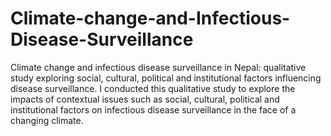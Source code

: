 # Climate-change-and-Infectious-Disease-Surveillance
Climate change and infectious disease surveillance in Nepal: qualitative study exploring social, cultural, political and institutional factors influencing disease surveillance. 
I conducted this qualitative study to explore the impacts of contextual issues such as social, cultural, political and institutional factors on infectious disease surveillance in the face of a changing climate.
